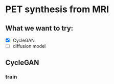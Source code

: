 # PET synthesis from MRI

## What we want to try:
- [x] CycleGAN
- [ ] diffusion model
  
## CycleGAN
### train

